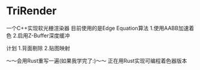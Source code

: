 # TriRender
一个C++实现软光栅渲染器
目前使用的是Edge Equation算法
1.使用AABB加速着色
2.启用Z-Buffer深度缓冲

计划
1.背面剔除
2.贴图映射


～～会用Rust重写一遍(如果我学完了:)～～
正在用Rust实现可编程着色器版本
